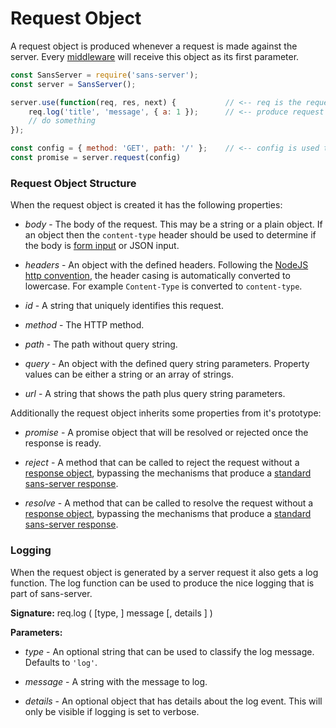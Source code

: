 # Request Object

A request object is produced whenever a request is made against the server. Every [middleware](https://github.com/byu-oit/sans-server/tree/master/docs/middleware.md) will receive this object as its first parameter.

```js
const SansServer = require('sans-server');
const server = SansServer();

server.use(function(req, res, next) {           // <-- req is the request object
    req.log('title', 'message', { a: 1 });      // <-- produce request log
    // do something
});

const config = { method: 'GET', path: '/' };    // <-- config is used to generate the request object
const promise = server.request(config)
```

### Request Object Structure

When the request object is created it has the following properties:

- *body* - The body of the request. This may be a string or a plain object. If an object then the `content-type` header should be used to determine if the body is [form input](./sans-server.md#form-body-format) or JSON input.

- *headers* - An object with the defined headers. Following the [NodeJS http convention](https://nodejs.org/api/http.html#http_message_headers), the header casing is automatically converted to lowercase. For example `Content-Type` is converted to `content-type`.

- *id* - A string that uniquely identifies this request.

- *method* - The HTTP method.

- *path* - The path without query string.

- *query* - An object with the defined query string parameters. Property values can be either a string or an array of strings.

- *url* - A string that shows the path plus query string parameters.

Additionally the request object inherits some properties from it's prototype:

- *promise* - A promise object that will be resolved or rejected once the response is ready.

- *reject* - A method that can be called to reject the request without a [response object](https://github.com/byu-oit/sans-server/tree/master/docs/response-object.md), bypassing the mechanisms that produce a [standard sans-server response](https://github.com/byu-oit/sans-server/tree/master/docs/sans-server.md#request).

- *resolve* - A method that can be called to resolve the request without a [response object](https://github.com/byu-oit/sans-server/tree/master/docs/response-object.md), bypassing the mechanisms that produce a [standard sans-server response](https://github.com/byu-oit/sans-server/tree/master/docs/sans-server.md#request).

### Logging

When the request object is generated by a server request it also gets a log function. The log function can be used to produce the nice logging that is part of sans-server.  

**Signature:** req.log ( [type, ] message [, details ] )

**Parameters:**

- *type* - An optional string that can be used to classify the log message. Defaults to `'log'`.

- *message* - A string with the message to log.

- *details* - An optional object that has details about the log event. This will only be visible if logging is set to verbose.